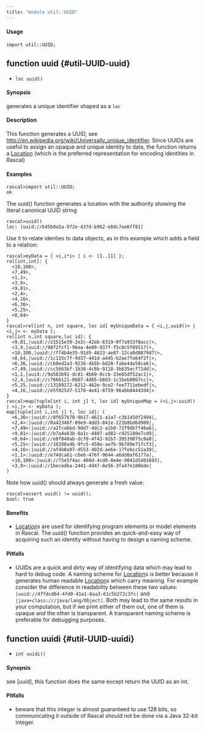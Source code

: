 ```yaml
---
title: "module util::UUID"
---
```


#### Usage

`import util::UUID;`


## function uuid {#util-UUID-uuid}

* ``loc uuid()``


#### Synopsis

generates a unique identifier shaped as a `loc`

#### Description

This function generates a UUID, see http://en.wikipedia.org/wiki/Universally_unique_identifier.
Since UUIDs are useful to assign an opaque and unique identity to data, the function returns
a [Location](../../Rascal/Expressions/Values/Location) (which is the preferred representation for encoding identities in Rascal)

#### Examples


```rascal-shell
rascal>import util::UUID;
ok
```

The uuid() function generates a location with the authority showing the literal canonical UUID string

```rascal-shell
rascal>uuid()
loc: |uuid://645b0a5a-972e-437d-b962-e8dc7ee6ff81|
```

Use it to relate identies to data objects, as in this example which adds a field to a relation:


```rascal-shell
rascal>myData = { <i,i*i> | i <- [1..11] }; 
rel[int,int]: {
  <10,100>,
  <7,49>,
  <1,1>,
  <3,9>,
  <9,81>,
  <2,4>,
  <4,16>,
  <6,36>,
  <5,25>,
  <8,64>
}
rascal>rel[int n, int square, loc id] myUniqueData = { <i,j,uuid()> | <i,j> <- myData };
rel[int n,int square,loc id]: {
  <9,81,|uuid://21515e39-2e2c-42ab-8319-0f7a933f8acc|>,
  <3,9,|uuid://98f2fcf1-96ea-4e09-937f-f5c8c5f09517|>,
  <10,100,|uuid://ff4b4e35-91d5-4623-ae87-12ca0d887947|>,
  <8,64,|uuid://1c115c7f-9d37-441d-a445-b2ae7fa64f2f|>,
  <6,36,|uuid://cb0ed2a3-9236-4b5b-bd28-fabe44e58ce6|>,
  <7,49,|uuid://cc5663bf-1b38-4c8b-9118-3b635ecf71dd|>,
  <1,1,|uuid://9a583b91-dc81-4b69-8ccb-33e65df52ac1|>,
  <2,4,|uuid://c7666121-8687-4d65-b8d3-1c1beb8067cc|>,
  <5,25,|uuid://13189172-6212-462e-9ce2-fee7711ebedf|>,
  <4,16,|uuid://e5f025d7-5170-4e41-8759-96abb84443d4|>
}
rascal>map[tuple[int i, int j] t, loc id] myUniqueMap = (<i,j>:uuid() | <i,j> <- myData );
map[tuple[int i,int j] t, loc id]: (
  <6,36>:|uuid://8f657b70-9b17-4621-a1a7-c3b1450f2494|,
  <2,4>:|uuid://0a42348f-09e9-4dd3-841e-221b8bd6d909|,
  <7,49>:|uuid://a2fcabbd-9dd7-4dc2-a1b0-72f9db7f46a6|,
  <9,81>:|uuid://b7a4ab3b-8a1c-4407-ad82-c925180e7cd9|,
  <8,64>:|uuid://e8f848ab-dcf0-4f43-92b7-39539075c0a0|,
  <5,25>:|uuid://18288a4b-9fc5-458e-ae7b-9b789e71fcf3|,
  <4,16>:|uuid://af4b0a97-d553-402d-ae6e-17febcc51a39|,
  <1,1>:|uuid://e74dca61-c6e6-476f-9644-a6dd0af6177a|,
  <10,100>:|uuid://75e5f4ac-408d-4cd0-8e4e-9041d5401693|,
  <3,9>:|uuid://1becedba-2441-4d47-8e56-3fa47e186bde|
)
```
Note how uuid() should always generate a fresh value:

```rascal-shell
rascal>assert uuid() != uuid(); 
bool: true
```

#### Benefits

*  [Location](../../Rascal/Expressions/Values/Location)s are used for identifying program elements or model elements in Rascal. The uuid() function provides
an quick-and-easy way of acquiring such an identity without having to design a naming scheme.

#### Pitfalls

*  UUIDs are a quick and dirty way of identifying data which may lead to hard to debug code. A naming scheme for [Location](../../Rascal/Expressions/Values/Location)s is better because it generates human readable
[Location](../../Rascal/Expressions/Values/Location)s which carry meaning. For example consider the difference in readability between these two values:
`|uuid://47fdcd64-4fd0-41a1-8aa3-61c5b272c3fc|` and `|java+class:///java/lang/Object|`. Both may lead to the same 
results in your computation, but if we print either of them out, one of them is opaque and the other is transparent. A transparent naming scheme is preferable for
debugging purposes.

## function uuidi {#util-UUID-uuidi}

* ``int uuidi()``


#### Synopsis

see [uuid], this function does the same except return the UUID as an int.

#### Pitfalls

*  beware that this integer is almost guaranteed to use 128 bits, so communicating it outside of
Rascal should not be done via a Java 32-bit integer.

